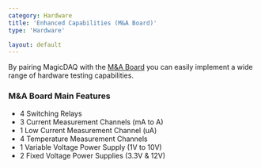 ```yaml
---
category: Hardware
title: 'Enhanced Capabilities (M&A Board)'
type: 'Hardware'

layout: default
---
```


By pairing MagicDAQ with the [M&A Board](https://www.magicdaq.com/product/ma-board-full-kit/) you can easily implement a wide range of hardware testing capabilities.

### M&A Board Main Features

* 4 Switching Relays
* 3 Current Measurement Channels (mA to A)
* 1 Low Current Measurement Channel (uA)
* 4 Temperature Measurement Channels
* 1 Variable Voltage Power Supply (1V to 10V)
* 2 Fixed Voltage Power Supplies (3.3V & 12V)